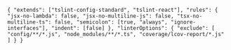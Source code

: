 `{
  "extends": ["tslint-config-standard", "tslint-react"],
  "rules": {
  	"jsx-no-lambda": false,
    "jsx-no-multiline-js": false,
    "tsx-no-multiline-ts": false,
    "semicolon": [true, "always", "ignore-interfaces"],
    "indent": [false]
  },
  "linterOptions": {
    "exclude": [
      "config/**/*.js",
      "node_modules/**/*.ts",
      "coverage/lcov-report/*.js"
    ]
  }
}`
